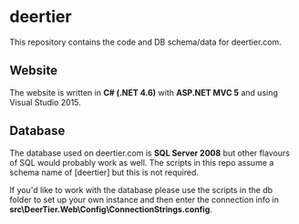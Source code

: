 # deertier

This repository contains the code and DB schema/data for deertier.com.

## Website

The website is written in **C# (.NET 4.6)** with **ASP.NET MVC 5** and using Visual Studio 2015.

## Database

The database used on deertier.com is **SQL Server 2008** but other flavours of SQL would probably work as well. The scripts in this repo 
assume a schema name of [deertier] but this is not required.

If you'd like to work with the database please use the scripts in the db folder to set up your own instance and then enter the connection
info in **src\DeerTier.Web\Config\ConnectionStrings.config**.

